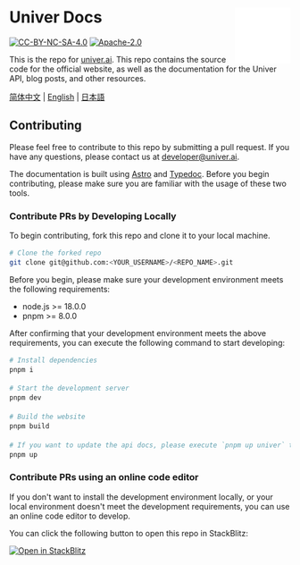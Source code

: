 # Univer Docs <picture><source media="(prefers-color-scheme: dark)" srcset="./src/assets/logo-light.svg"><source media="(prefers-color-scheme: light)" srcset="./src/assets/logo-dark.svg"><img align="right" valign="center" height="100" src="./src/assets/logo-light.svg" alt="Univer Logo" /></picture>

[![CC-BY-NC-SA-4.0](https://img.shields.io/badge/license-CC--BY--NC--SA--4.0-blue)](https://creativecommons.org/licenses/by-nc-sa/4.0/deed.en)
[![Apache-2.0](https://img.shields.io/badge/license-Apache--2.0-blue)](https://www.apache.org/licenses/LICENSE-2.0)

This is the repo for [univer.ai](https://univer.ai). This repo contains the source code for the official website, as well as the documentation for the Univer API, blog posts, and other resources.

[简体中文](https://univer.ai) | [English](https://univer.ai/en-us) | [日本語](https://univer.ai/ja-jp)

## Contributing

Please feel free to contribute to this repo by submitting a pull request. If you have any questions, please contact us at [developer@univer.ai](mailto:developer@univer.ai).

The documentation is built using [Astro](https://astro.build) and [Typedoc](https://typedoc.org). Before you begin contributing, please make sure you are familiar with the usage of these two tools.

### Contribute PRs by Developing Locally

To begin contributing, fork this repo and clone it to your local machine.

```bash
# Clone the forked repo
git clone git@github.com:<YOUR_USERNAME>/<REPO_NAME>.git
```

Before you begin, please make sure your development environment meets the following requirements:

- node.js >= 18.0.0
- pnpm >= 8.0.0

After confirming that your development environment meets the above requirements, you can execute the following command to start developing:

```bash
# Install dependencies
pnpm i

# Start the development server
pnpm dev

# Build the website
pnpm build

# If you want to update the api docs, please execute `pnpm up univer` to update the univer version.
pnpm up
```

### Contribute PRs using an online code editor

If you don't want to install the development environment locally, or your local environment doesn't meet the development requirements, you can use an online code editor to develop.

You can click the following button to open this repo in StackBlitz:

[![Open in StackBlitz](https://developer.stackblitz.com/img/open_in_stackblitz.svg)](https://stackblitz.com/github/dream-num/docs)
